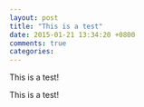 ```yaml
---
layout: post
title: "This is a test"
date: 2015-01-21 13:34:20 +0800
comments: true
categories: 
---
```


This is a test!

This is a test!
